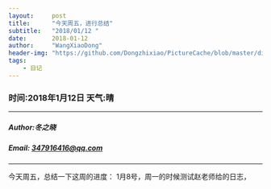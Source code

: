 ```yaml
---
layout:     post
title:      "今天周五，进行总结"
subtitle:   "2018/01/12 "
date:       2018-01-12
author:     "WangXiaoDong"
header-img: "https://github.com/Dongzhixiao/PictureCache/blob/master/diaryPic/20180112.jpg?raw=true"
tags:
    - 日记
---
```



### 时间:2018年1月12日 天气:晴
-----
#####   Author:冬之晓
#####   Email: 347916416@qq.com
----------

今天周五，总结一下这周的进度：
1月8号，周一的时候测试赵老师给的日志，

